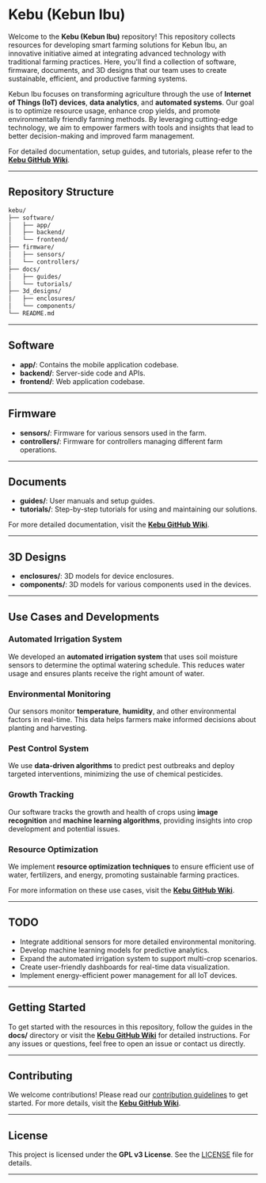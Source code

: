 # Kebu (Kebun Ibu)

Welcome to the **Kebu (Kebun Ibu)** repository! This repository collects resources for developing smart farming solutions for Kebun Ibu, an innovative initiative aimed at integrating advanced technology with traditional farming practices. Here, you'll find a collection of software, firmware, documents, and 3D designs that our team uses to create sustainable, efficient, and productive farming systems.

Kebun Ibu focuses on transforming agriculture through the use of **Internet of Things (IoT) devices**, **data analytics**, and **automated systems**. Our goal is to optimize resource usage, enhance crop yields, and promote environmentally friendly farming methods. By leveraging cutting-edge technology, we aim to empower farmers with tools and insights that lead to better decision-making and improved farm management.

For detailed documentation, setup guides, and tutorials, please refer to the **[Kebu GitHub Wiki](https://github.com/your-username/kebu/wiki)**.

---

## Repository Structure

<!-- TREEVIEW START -->
```bash
kebu/
├── software/
│   ├── app/
│   ├── backend/
│   └── frontend/
├── firmware/
│   ├── sensors/
│   └── controllers/
├── docs/
│   ├── guides/
│   └── tutorials/
├── 3d_designs/
│   ├── enclosures/
│   └── components/
└── README.md
```
<!-- TREEVIEW END -->

---

## Software
- **app/**: Contains the mobile application codebase.
- **backend/**: Server-side code and APIs.
- **frontend/**: Web application codebase.

---

## Firmware
- **sensors/**: Firmware for various sensors used in the farm.
- **controllers/**: Firmware for controllers managing different farm operations.

---

## Documents
- **guides/**: User manuals and setup guides.
- **tutorials/**: Step-by-step tutorials for using and maintaining our solutions.

For more detailed documentation, visit the **[Kebu GitHub Wiki](https://github.com/your-username/kebu/wiki)**.

---

## 3D Designs
- **enclosures/**: 3D models for device enclosures.
- **components/**: 3D models for various components used in the devices.

---

## Use Cases and Developments

### Automated Irrigation System
We developed an **automated irrigation system** that uses soil moisture sensors to determine the optimal watering schedule. This reduces water usage and ensures plants receive the right amount of water.

### Environmental Monitoring
Our sensors monitor **temperature**, **humidity**, and other environmental factors in real-time. This data helps farmers make informed decisions about planting and harvesting.

### Pest Control System
We use **data-driven algorithms** to predict pest outbreaks and deploy targeted interventions, minimizing the use of chemical pesticides.

### Growth Tracking
Our software tracks the growth and health of crops using **image recognition** and **machine learning algorithms**, providing insights into crop development and potential issues.

### Resource Optimization
We implement **resource optimization techniques** to ensure efficient use of water, fertilizers, and energy, promoting sustainable farming practices.

For more information on these use cases, visit the **[Kebu GitHub Wiki](https://github.com/your-username/kebu/wiki)**.

---

## TODO
- Integrate additional sensors for more detailed environmental monitoring.
- Develop machine learning models for predictive analytics.
- Expand the automated irrigation system to support multi-crop scenarios.
- Create user-friendly dashboards for real-time data visualization.
- Implement energy-efficient power management for all IoT devices.

---

## Getting Started
To get started with the resources in this repository, follow the guides in the **docs/** directory or visit the **[Kebu GitHub Wiki](https://github.com/your-username/kebu/wiki)** for detailed instructions. For any issues or questions, feel free to open an issue or contact us directly.

---

## Contributing
We welcome contributions! Please read our [contribution guidelines](CONTRIBUTING.md) to get started. For more details, visit the **[Kebu GitHub Wiki](https://github.com/your-username/kebu/wiki)**.

---

## License
This project is licensed under the **GPL v3 License**. See the [LICENSE](LICENSE) file for details.

---
